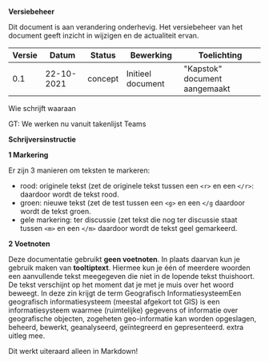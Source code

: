 **Versiebeheer**

Dit document is aan verandering onderhevig. Het versiebeheer van het document geeft inzicht in wijzigen en de actualiteit ervan.

| **Versie** | **Datum**      | **Status** | **Bewerking**                   | **Toelichting**                   |
|------------|----------------|------------|---------------------------------|-----------------------------------| 
| 0.1        | 22-10-2021     | concept    | Initieel document               | "Kapstok" document aangemaakt     |
                         

Wie schrijft waaraan

<aside class='note'>
	GT: We werken nu vanuit takenlijst Teams
</aside>

**Schrijversinstructie**

**1 Markering**

Er zijn 3 manieren om teksten te markeren:
 * <r>rood</r>: originele tekst (zet de originele tekst tussen een `<r>` en een `</r>`: <r>daardoor wordt de tekst rood</r>.
 * <g>groen</g>: nieuwe tekst (zet de test tussen een `<g>` en een `</g` <g>daardoor wordt de tekst groen</g>.
 * <m>gele markering</m>: ter discussie (zet tekst die nog ter discussie staat tussen `<m>` en een `</m>` <m>daardoor wordt de tekst geel gemarkeerd</m>.
  
**2 Voetnoten**

Deze documentatie gebruikt **geen voetnoten**. In plaats daarvan kun je gebruik maken van **tooltiptext**. Hiermee kun je één of meerdere woorden een aanvullende tekst meegegeven die niet in de lopende tekst thuishoort. De tekst verschijnt op het moment dat je met je muis over het woord beweegt. In deze zin krijgt de term <span class="tooltip">Geografisch Informatiesysteem<span class="tooltiptext">Een geografisch informatiesysteem (meestal afgekort tot GIS) is een informatiesysteem waarmee (ruimtelijke) gegevens of informatie over geografische objecten, zogeheten geo-informatie kan worden opgeslagen, beheerd, bewerkt, geanalyseerd, geïntegreerd en gepresenteerd.</span></span> extra uitleg mee. 

Dit werkt uiteraard alleen in Markdown!